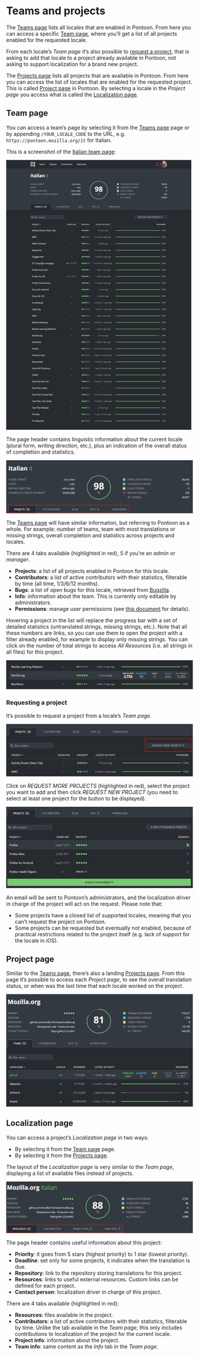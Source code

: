 # Teams and projects

The [Teams page](https://pontoon.mozilla.org/teams/) lists all locales that are enabled in Pontoon. From here you can access a specific [Team page](#team-page), where you’ll get a list of all projects enabled for the requested locale.

From each locale’s *Team page* it’s also possible to [request a project](#requesting-a-project), that is asking to add that locale to a project already available in Pontoon, not asking to support localization for a brand new project.

The [Projects page](https://pontoon.mozilla.org/teams/) lists all projects that are available in Pontoon. From here you can access the list of locales that are enabled for the requested project. This is called [Project page](#project-page) in Pontoon. By selecting a locale in the *Project page* you access what is called the [Localization page](#localization-page).

## Team page

You can access a team’s page by selecting it from the [Teams page](https://pontoon.mozilla.org/teams/) page or by appending `/YOUR_LOCALE_CODE` to the URL, e.g. `https://pontoon.mozilla.org/it` for Italian.

This is a screenshot of the [Italian team page](https://pontoon.mozilla.org/it):

![Team page for Italian](/assets/images/pontoon/team_project/team_page.png)

The page header contains linguistic information about the current locale (plural form, writing direction, etc.), plus an indication of the overall status of completion and statistics.

![Header of team page for Italian](/assets/images/pontoon/team_project/team_page_header.png)

The [Teams page](https://pontoon.mozilla.org/teams/) will have similar information, but referring to Pontoon as a whole. For example: number of teams, team with most translations or missing strings, overall completion and statistics across projects and locales.

There are 4 tabs available (highlighted in red), 5 if you’re an *admin* or *manager*.

* **Projects**: a list of all projects enabled in Pontoon for this locale.
* **Contributors**: a list of active contributors with their statistics, filterable by time (all time, 1/3/6/12 months).
* **Bugs**: a list of open bugs for this locale, retrieved from [Bugzilla](https://bugzilla.mozilla.org/).
* **Info**: information about the team. This is currently only editable by administrators.
* **Permissions**: manage user permissions (see [this document](users.md#managing-permissions) for details).

Hovering a project in the list will replace the progress bar with a set of detailed statistics (untranslated strings, missing strings, etc.). Note that all these numbers are links, so you can use them to open the project with a filter already enabled, for example to display only missing strings. You can click on the number of total strings to access *All Resources* (i.e. all strings in all files) for this project.

![Project hover](/assets/images/pontoon/team_project/project_hover.png)

### Requesting a project

It’s possible to request a project from a locale’s *Team page*.

![Request a project](/assets/images/pontoon/team_project/request_project.png)

Click on *REQUEST MORE PROJECTS* (highlighted in red), select the project you want to add and then click *REQUEST NEW PROJECT* (you need to select at least one project for the button to be displayed).

![Request a project](/assets/images/pontoon/team_project/request_project_selected.png)

An email will be sent to Pontoon’s administrators, and the localization driver in charge of the project will act on the request. Please note that:
* Some projects have a closed list of supported locales, meaning that you can’t request the project on Pontoon.
* Some projects can be requested but eventually not enabled, because of practical restrictions related to the project itself (e.g. lack of support for the locale in iOS).

## Project page

Similar to the [Teams page](https://pontoon.mozilla.org/teams/), there’s also a landing [Projects page](https://pontoon.mozilla.org/projects/). From this page it’s possible to access each *Project page*, to see the overall translation status, or when was the last time that each locale worked on the project.

![Project page](/assets/images/pontoon/team_project/project_page.png)

## Localization page

You can access a project’s *Localization page* in two ways:
* By selecting it from the [Team page](#team-page) page.
* By selecting it from the [Projects page](https://pontoon.mozilla.org/projects/).

The layout of the *Localization page* is very similar to the *Team page*, displaying a list of available files instead of projects.

![Header of project page](/assets/images/pontoon/team_project/project_page_header.png)

The page header contains useful information about this project:
* **Priority**: it goes from 5 stars (highest priority) to 1 star (lowest priority).
* **Deadline**: set only for some projects, it indicates when the translation is due.
* **Repository**: link to the repository storing translations for this project.
* **Resources**: links to useful external resources. Custom links can be defined for each project.
* **Contact person**: localization driver in charge of this project.

There are 4 tabs available (highlighted in red):
* **Resources**: files available in the project.
* **Contributors**: a list of active contributors with their statistics, filterable by time. Unlike the tab available in the *Team page*, this only includes contributions to localization of the project for the current locale.
* **Project info**: information about the project.
* **Team info**: same content as the *Info* tab in the *Team page*.
